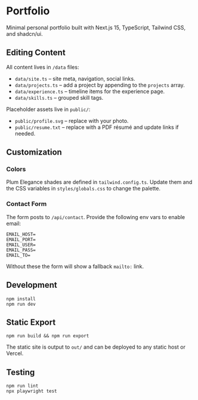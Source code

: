 # Portfolio

Minimal personal portfolio built with Next.js 15, TypeScript, Tailwind CSS, and shadcn/ui.

## Editing Content
All content lives in `/data` files:

- `data/site.ts` – site meta, navigation, social links.
- `data/projects.ts` – add a project by appending to the `projects` array.
- `data/experience.ts` – timeline items for the experience page.
- `data/skills.ts` – grouped skill tags.

Placeholder assets live in `public/`:
- `public/profile.svg` – replace with your photo.
- `public/resume.txt` – replace with a PDF résumé and update links if needed.

## Customization
### Colors
Plum Elegance shades are defined in `tailwind.config.ts`. Update them and the CSS variables in `styles/globals.css` to change the palette.

### Contact Form
The form posts to `/api/contact`. Provide the following env vars to enable email:

```
EMAIL_HOST=
EMAIL_PORT=
EMAIL_USER=
EMAIL_PASS=
EMAIL_TO=
```

Without these the form will show a fallback `mailto:` link.

## Development
```
npm install
npm run dev
```

## Static Export
```
npm run build && npm run export
```
The static site is output to `out/` and can be deployed to any static host or Vercel.

## Testing
```
npm run lint
npx playwright test
```
